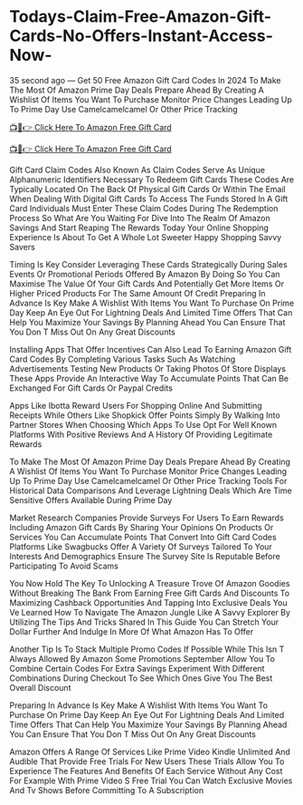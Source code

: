 # Todays-Claim-Free-Amazon-Gift-Cards-No-Offers-Instant-Access-Now-
35 second ago — Get 50 Free Amazon Gift Card Codes In 2024 To Make The Most Of Amazon Prime Day Deals Prepare Ahead By Creating A Wishlist Of Items You Want To Purchase Monitor Price Changes Leading Up To Prime Day Use Camelcamelcamel Or Other Price Tracking

[📺📱👉 Click Here To Amazon Free Gift Card](https://earnsters.com/amazon-gift-card-generator/)

[📺📱👉 Click Here To Amazon Free Gift Card](https://earnsters.com/amazon-gift-card-generator/)

Gift Card Claim Codes Also Known As Claim Codes Serve As Unique Alphanumeric Identifiers Necessary To Redeem Gift Cards These Codes Are Typically Located On The Back Of Physical Gift Cards Or Within The Email When Dealing With Digital Gift Cards To Access The Funds Stored In A Gift Card Individuals Must Enter These Claim Codes During The Redemption Process So What Are You Waiting For Dive Into The Realm Of Amazon Savings And Start Reaping The Rewards Today Your Online Shopping Experience Is About To Get A Whole Lot Sweeter Happy Shopping Savvy Savers

Timing Is Key Consider Leveraging These Cards Strategically During Sales Events Or Promotional Periods Offered By Amazon By Doing So You Can Maximise The Value Of Your Gift Cards And Potentially Get More Items Or Higher Priced Products For The Same Amount Of Credit Preparing In Advance Is Key Make A Wishlist With Items You Want To Purchase On Prime Day Keep An Eye Out For Lightning Deals And Limited Time Offers That Can Help You Maximize Your Savings By Planning Ahead You Can Ensure That You Don T Miss Out On Any Great Discounts

Installing Apps That Offer Incentives Can Also Lead To Earning Amazon Gift Card Codes By Completing Various Tasks Such As Watching Advertisements Testing New Products Or Taking Photos Of Store Displays These Apps Provide An Interactive Way To Accumulate Points That Can Be Exchanged For Gift Cards Or Paypal Credits

Apps Like Ibotta Reward Users For Shopping Online And Submitting Receipts While Others Like Shopkick Offer Points Simply By Walking Into Partner Stores When Choosing Which Apps To Use Opt For Well Known Platforms With Positive Reviews And A History Of Providing Legitimate Rewards

To Make The Most Of Amazon Prime Day Deals Prepare Ahead By Creating A Wishlist Of Items You Want To Purchase Monitor Price Changes Leading Up To Prime Day Use Camelcamelcamel Or Other Price Tracking Tools For Historical Data Comparisons And Leverage Lightning Deals Which Are Time Sensitive Offers Available During Prime Day

Market Research Companies Provide Surveys For Users To Earn Rewards Including Amazon Gift Cards By Sharing Your Opinions On Products Or Services You Can Accumulate Points That Convert Into Gift Card Codes Platforms Like Swagbucks Offer A Variety Of Surveys Tailored To Your Interests And Demographics Ensure The Survey Site Is Reputable Before Participating To Avoid Scams

You Now Hold The Key To Unlocking A Treasure Trove Of Amazon Goodies Without Breaking The Bank From Earning Free Gift Cards And Discounts To Maximizing Cashback Opportunities And Tapping Into Exclusive Deals You Ve Learned How To Navigate The Amazon Jungle Like A Savvy Explorer By Utilizing The Tips And Tricks Shared In This Guide You Can Stretch Your Dollar Further And Indulge In More Of What Amazon Has To Offer

Another Tip Is To Stack Multiple Promo Codes If Possible While This Isn T Always Allowed By Amazon Some Promotions September Allow You To Combine Certain Codes For Extra Savings Experiment With Different Combinations During Checkout To See Which Ones Give You The Best Overall Discount

Preparing In Advance Is Key Make A Wishlist With Items You Want To Purchase On Prime Day Keep An Eye Out For Lightning Deals And Limited Time Offers That Can Help You Maximize Your Savings By Planning Ahead You Can Ensure That You Don T Miss Out On Any Great Discounts

Amazon Offers A Range Of Services Like Prime Video Kindle Unlimited And Audible That Provide Free Trials For New Users These Trials Allow You To Experience The Features And Benefits Of Each Service Without Any Cost For Example With Prime Video S Free Trial You Can Watch Exclusive Movies And Tv Shows Before Committing To A Subscription
